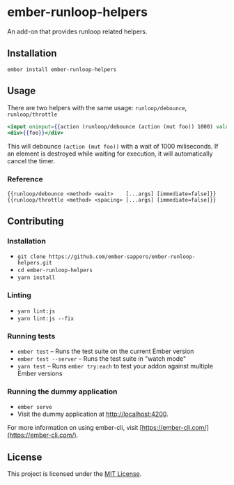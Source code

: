 ember-runloop-helpers
==============================================================================

An add-on that provides runloop related helpers.

Installation
------------------------------------------------------------------------------

```
ember install ember-runloop-helpers
```


Usage
------------------------------------------------------------------------------

There are two helpers with the same usage: `runloop/debounce`, `runloop/throttle`

``` hbs
<input oninput={{action (runloop/debounce (action (mut foo)) 1000) value='target.value'}}>
<div>{{foo}}</div>
```

This will debounce `(action (mut foo))` with a wait of 1000 miliseconds. If an element is destroyed while waiting for execution, it will automatically cancel the timer.

### Reference

```
{{runloop/debounce <method> <wait>    [...args] [immediate=false]}}
{{runloop/throttle <method> <spacing> [...args] [immediate=false]}}
```

Contributing
------------------------------------------------------------------------------

### Installation

* `git clone https://github.com/ember-sapporo/ember-runloop-helpers.git`
* `cd ember-runloop-helpers`
* `yarn install`

### Linting

* `yarn lint:js`
* `yarn lint:js --fix`

### Running tests

* `ember test` – Runs the test suite on the current Ember version
* `ember test --server` – Runs the test suite in "watch mode"
* `yarn test` – Runs `ember try:each` to test your addon against multiple Ember versions

### Running the dummy application

* `ember serve`
* Visit the dummy application at [http://localhost:4200](http://localhost:4200).

For more information on using ember-cli, visit [https://ember-cli.com/](https://ember-cli.com/).

License
------------------------------------------------------------------------------

This project is licensed under the [MIT License](LICENSE.md).
